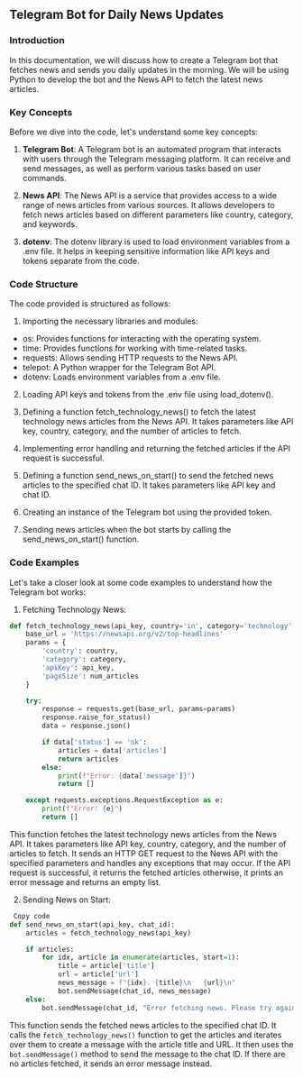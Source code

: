 ## Telegram Bot for Daily News Updates

### Introduction

In this documentation, we will discuss how to create a Telegram bot that fetches news and sends you daily updates in the morning. We will be using Python to develop the bot and the News API to fetch the latest news articles.

### Key Concepts
Before we dive into the code, let's understand some key concepts:

1. **Telegram Bot**: A Telegram bot is an automated program that interacts with users through the Telegram messaging platform. It can receive and send messages, as well as perform various tasks based on user commands.

2. **News API**: The News API is a service that provides access to a wide range of news articles from various sources. It allows developers to fetch news articles based on different parameters like country, category, and keywords.

3. **dotenv**: The dotenv library is used to load environment variables from a .env file. It helps in keeping sensitive information like API keys and tokens separate from the code.

### Code Structure
The code provided is structured as follows:

1. Importing the necessary libraries and modules:

 - os: Provides functions for interacting with the operating system.
 - time: Provides functions for working with time-related tasks.
 - requests: Allows sending HTTP requests to the News API.
 - telepot: A Python wrapper for the Telegram Bot API.
 - dotenv: Loads environment variables from a .env file.

2. Loading API keys and tokens from the .env file using load_dotenv().

3. Defining a function fetch_technology_news() to fetch the latest technology news articles from the News API. It takes parameters like API key, country, category, and the number of articles to fetch.

4. Implementing error handling and returning the fetched articles if the API request is successful.

5. Defining a function send_news_on_start() to send the fetched news articles to the specified chat ID. It takes parameters like API key and chat ID.

6. Creating an instance of the Telegram bot using the provided token.

7. Sending news articles when the bot starts by calling the send_news_on_start() function.

### Code Examples

Let's take a closer look at some code examples to understand how the Telegram bot works:

1. Fetching Technology News:
```python
def fetch_technology_news(api_key, country='in', category='technology', num_articles=5):
    base_url = 'https://newsapi.org/v2/top-headlines'
    params = {
        'country': country,
        'category': category,
        'apiKey': api_key,
        'pageSize': num_articles
    }

    try:
        response = requests.get(base_url, params=params)
        response.raise_for_status()
        data = response.json()

        if data['status'] == 'ok':
            articles = data['articles']
            return articles
        else:
            print(f"Error: {data['message']}")
            return []

    except requests.exceptions.RequestException as e:
        print(f"Error: {e}")
        return []
```

This function fetches the latest technology news articles from the News API. It takes parameters like API key, country, category, and the number of articles to fetch. It sends an HTTP GET request to the News API with the specified parameters and handles any exceptions that may occur. If the API request is successful, it returns the fetched articles otherwise, it prints an error message and returns an empty list.

2. Sending News on Start:
```python
 Copy code
def send_news_on_start(api_key, chat_id):
    articles = fetch_technology_news(api_key)

    if articles:
        for idx, article in enumerate(articles, start=1):
            title = article['title']
            url = article['url']
            news_message = f"{idx}. {title}\n   {url}\n"
            bot.sendMessage(chat_id, news_message)
    else:
        bot.sendMessage(chat_id, "Error fetching news. Please try again later.")
```

This function sends the fetched news articles to the specified chat ID. It calls the `fetch_technology_news()` function to get the articles and iterates over them to create a message with the article title and URL. It then uses the `bot.sendMessage()` method to send the message to the chat ID. If there are no articles fetched, it sends an error message instead.



